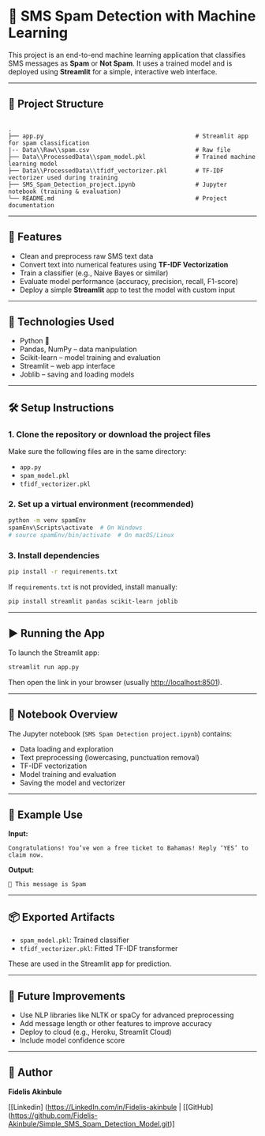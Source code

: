 # 📩 SMS Spam Detection with Machine Learning

This project is an end-to-end machine learning application that classifies SMS messages as **Spam** or **Not Spam**. It uses a trained model and is deployed using **Streamlit** for a simple, interactive web interface.

---

## 📁 Project Structure

```

.
├── app.py                                           # Streamlit app for spam classification
|-- Data\\Raw\\spam.csv                              # Raw file
├── Data\\ProcessedData\\spam_model.pkl              # Trained machine learning model
├── Data\\ProcessedData\\tfidf_vectorizer.pkl        # TF-IDF vectorizer used during training
├── SMS_Spam_Detection_project.ipynb                 # Jupyter notebook (training & evaluation)
└── README.md                                        # Project documentation

````

---

## 🚀 Features

- Clean and preprocess raw SMS text data
- Convert text into numerical features using **TF-IDF Vectorization**
- Train a classifier (e.g., Naive Bayes or similar)
- Evaluate model performance (accuracy, precision, recall, F1-score)
- Deploy a simple **Streamlit** app to test the model with custom input

---

## 🧠 Technologies Used

- Python 🐍
- Pandas, NumPy – data manipulation
- Scikit-learn – model training and evaluation
- Streamlit – web app interface
- Joblib – saving and loading models

---

## 🛠️ Setup Instructions

### 1. Clone the repository or download the project files

Make sure the following files are in the same directory:
- `app.py`
- `spam_model.pkl`
- `tfidf_vectorizer.pkl`

### 2. Set up a virtual environment (recommended)

```bash
python -m venv spamEnv
spamEnv\Scripts\activate  # On Windows
# source spamEnv/bin/activate  # On macOS/Linux
````

### 3. Install dependencies

```bash
pip install -r requirements.txt
```

If `requirements.txt` is not provided, install manually:

```bash
pip install streamlit pandas scikit-learn joblib
```

---

## ▶️ Running the App

To launch the Streamlit app:

```bash
streamlit run app.py
```

Then open the link in your browser (usually [http://localhost:8501](http://localhost:8501)).

---

## 📓 Notebook Overview

The Jupyter notebook (`SMS Spam Detection project.ipynb`) contains:

* Data loading and exploration
* Text preprocessing (lowercasing, punctuation removal)
* TF-IDF vectorization
* Model training and evaluation
* Saving the model and vectorizer

---

## 🧪 Example Use

**Input:**

```
Congratulations! You’ve won a free ticket to Bahamas! Reply ‘YES’ to claim now.
```

**Output:**

```
🚨 This message is Spam
```

---

## 📦 Exported Artifacts

* `spam_model.pkl`: Trained classifier
* `tfidf_vectorizer.pkl`: Fitted TF-IDF transformer

These are used in the Streamlit app for prediction.

---

## 📌 Future Improvements

* Use NLP libraries like NLTK or spaCy for advanced preprocessing
* Add message length or other features to improve accuracy
* Deploy to cloud (e.g., Heroku, Streamlit Cloud)
* Include model confidence score

---

## 👤 Author

**Fidelis Akinbule**


[[Linkedin] (https://LinkedIn.com/in/Fidelis-akinbule | [[GitHub] (https://github.com/Fidelis-Akinbule/Simple_SMS_Spam_Detection_Model.git)]

